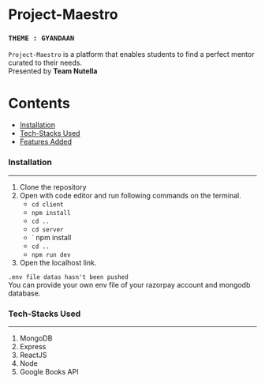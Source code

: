 # Project-Maestro
### `THEME : GYANDAAN`

`Project-Maestro` is a platform that enables students to find a perfect mentor curated to their needs. <br/>
Presented by <b>Team Nutella</b>


Contents
========

 * [Installation](#installation)
 * [Tech-Stacks Used](#Tech-Stacks-Used)
 * [Features Added](#Features-Added)


### Installation
---

1. Clone the repository
2. Open with code editor and run following commands on the terminal.
    + ` cd client `
    + ` npm install `
    + ` cd .. `
    + ` cd server `
    + ` npm install
    + ` cd .. `
    + ` npm run dev `
3. Open the localhost link.

`.env file datas hasn't been pushed`
<br/>
You can provide your own env file of your razorpay account and mongodb database.

### Tech-Stacks Used
---
<ol>
<li>MongoDB
<li>Express
<br/>
<li>ReactJS
<br/>
<li>Node
<br/>
<li>Google Books API
<br/>
</ol>

